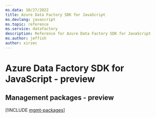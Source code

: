 ```yaml
---
ms.data: 10/27/2022
title: Azure Data Factory SDK for JavaScript
ms.devlang: javascript
ms.topic: reference
ms.service: datafactory
description: Reference for Azure Data Factory SDK for JavaScript
ms.author: jeffish
author: xirzec
---
```

# Azure Data Factory SDK for JavaScript - preview

## Management packages - preview
[!INCLUDE [mgmt-packages](data-factory-mgmt-index.md)]